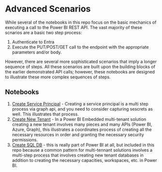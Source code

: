# Advanced Scenarios
While several of the notebooks in this repo focus on the basic mechanics of executing a call to the Power BI REST API.  The vast majority of these scnarios are a basic two step process:
1. Authenticate to Entra
1. Execute the PUT/POST/GET call to the endpoint with the appropriate parameters and/or body.

However, there are several more sophisticated scenarios that imply a longer sequence of steps.  All these scenarios are built upon the building blocks of the earlier demonstrated API calls; however, these notebooks are designed to illustrate these more complex sequences of steps.

## Notebooks

1. [Create Service Principal](./CreateServicePrincipal.ipynb) - Creating a service principal is a multi step process via graph api, and you need to consider capturing sescrets as well.  This illustrates that process.
1. [Create New Tenant](./CreateNewTenant.ipynb) - In a Power BI Embedded multi-tenant solution creating a new tenant involves many pieces and many APIs (Power BI, Azure, Graph), this illustrates a coordinates process of creating all the necessary resources in order and granting the necessary security permissions.
1. [Create SQL DB](./CreateSQLDB.ipynb) - this is really part of Power BI at all, but included in this repo because a common pattern for multi-tennant solutions involves a multi-step process that involves creating new tenant databases in addition to creating the necessary capacities, workspaces, etc. in Power BI.